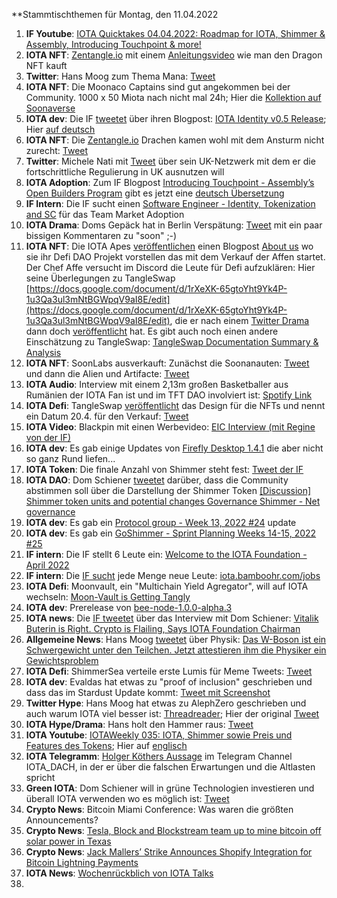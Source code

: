 **Stammtischthemen für Montag, den 11.04.2022

1. **IF Youtube**: [IOTA Quicktakes 04.04.2022: Roadmap for IOTA, Shimmer & Assembly, Introducing Touchpoint & more!](https://www.youtube.com/watch?v=w0cRiSHFky0)
2. **IOTA NFT**: [Zentangle.io](https://zentangle.io/) mit einem [Anleitungsvideo](https://www.youtube.com/watch?v=9RGiYFQHDm4) wie man den Dragon NFT kauft
3. **Twitter**: Hans Moog zum Thema Mana: [Tweet](https://twitter.com/hus_qy/status/1511336460686966791?s=20&t=G8qEJsSCMgKHKD-mWTV_hA)
4. **IOTA NFT**: Die Moonaco Captains sind gut angekommen bei der Community. 1000 x 50 Miota nach nicht mal 24h; Hier die [Kollektion auf Soonaverse](https://soonaverse.com/collection/0xb3543424af9cc39052d84f527f382bf24e26da20)
5. **IOTA dev**: Die IF [tweetet](https://twitter.com/iota/status/1511309961921540098?s=20&t=ucEjd3KtsET0OThHf72Pxw) über ihren Blogpost: [IOTA Identity v0.5 Release](https://blog.iota.org/iota-identity-v0-5-release/); Hier [auf deutsch](https://iota-kurs.de/veroeffentlichung-von-iota-identity-v0-5/)
6. **IOTA NFT**: Die [Zentangle.io](https://zentangle.io/) Drachen kamen wohl mit dem Ansturm nicht zurecht: [Tweet](https://twitter.com/zentangle_io/status/1511436220177403906?s=20&t=ucEjd3KtsET0OThHf72Pxw)
7. **Twitter**: Michele Nati mit [Tweet](https://twitter.com/michelenati/status/1511348551212838913?s=20&t=ucEjd3KtsET0OThHf72Pxw) über sein UK-Netzwerk mit dem er die fortschrittliche Regulierung in UK ausnutzen will
8. **IOTA Adoption**: Zum IF Blogpost [Introducing Touchpoint - Assembly’s Open Builders Program](https://iota-kurs.de/einfuehrung-von-touchpoint/) gibt es jetzt eine [deutsch Übersetzung](https://iota-kurs.de/einfuehrung-von-touchpoint/)
9. **IF Intern**: Die IF sucht einen [Software Engineer - Identity, Tokenization and SC](https://iota.bamboohr.com/jobs/view.php?id=185&source=other) für das Team Market Adoption
10. **IOTA Drama**: Doms Gepäck hat in Berlin Verspätung: [Tweet](https://twitter.com/DomSchiener/status/1512056911792857088?s=20&t=u89eafe8dEDsRctpdvXxEw) mit ein paar bissigen Kommentaren zu "soon" ;-)
11. **IOTA NFT**: Die IOTA Apes [veröffentlichen](https://twitter.com/iotapes/status/1511994269745225730?s=20&t=u89eafe8dEDsRctpdvXxEw) einen Blogpost [About us](https://iotapes.medium.com/about-us-6846092db31e) wo sie ihr Defi DAO Projekt vorstellen das mit dem Verkauf der Affen startet. Der Chef Affe versucht im Discord die Leute für Defi aufzuklären: Hier seine Überlegungen zu TangleSwap [https://docs.google.com/document/d/1rXeXK-65gtoYht9Yk4P-1u3Qa3ul3mNtBGWpqV9aI8E/edit](https://docs.google.com/document/d/1rXeXK-65gtoYht9Yk4P-1u3Qa3ul3mNtBGWpqV9aI8E/edit), die er nach einem [Twitter Drama](https://twitter.com/iotapes/status/1510922209526747137?s=20&t=u89eafe8dEDsRctpdvXxEw) dann doch [veröffentlicht](https://twitter.com/iotapes/status/1510926006588256264?s=20&t=u89eafe8dEDsRctpdvXxEw) hat. Es gibt auch noch einen andere Einschätzung zu TangleSwap: [TangleSwap Documentation Summary & Analysis](https://medium.com/@mmp2019/tangleswap-documentation-summary-analysis-b8c52bff28fa)
12.  **IOTA NFT**: SoonLabs ausverkauft: Zunächst die Soonanauten: [Tweet](https://twitter.com/soon_labs/status/1511954587862765570?s=20&t=u89eafe8dEDsRctpdvXxEw) und dann die Alien und Artifacte: [Tweet](https://twitter.com/soon_labs/status/1512122723190726661?s=20&t=JgDkpVIGygWphREeR9AHzA)
13.  **IOTA Audio**: Interview mit einem 2,13m großen Basketballer aus Rumänien der IOTA Fan ist und im TFT DAO involviert ist: [Spotify Link](https://open.spotify.com/show/4sC0pM1lfucOOxoa2NRWc3?si=02YAUxBxSvSFsyh1q0tvuA&nd=1)
14.  **IOTA Defi**: TangleSwap [veröffentlicht](https://twitter.com/TangleSwapE/status/1512056411500466180?s=20&t=u89eafe8dEDsRctpdvXxEw) das Design für die NFTs und nennt ein Datum 20.4. für den Verkauf: [Tweet](https://twitter.com/TangleSwapE/status/1512324005033914368?s=20&t=JgDkpVIGygWphREeR9AHzA)
15.  **IOTA Video**: Blackpin mit einen Werbevideo: [EIC Interview (mit Regine von der IF)](https://www.youtube.com/watch?v=aCJvKt2J-AQ&feature=youtu.be)
16.  **IOTA dev**: Es gab einige Updates von [Firefly Desktop 1.4.1](https://github.com/iotaledger/firefly/releases/tag/desktop-1.4.1) die aber nicht so ganz Rund liefen...
17.  **IOTA Token**: Die finale Anzahl von Shimmer steht fest: [Tweet der IF](https://twitter.com/iota/status/1511327911156064257?s=20&t=JgDkpVIGygWphREeR9AHzA)
18.  **IOTA DAO**: Dom Schiener [tweetet](https://twitter.com/DomSchiener/status/1511653912599748609?s=20&t=u89eafe8dEDsRctpdvXxEw) darüber, dass die Community abstimmen soll über die Darstellung der Shimmer Token [[Discussion] Shimmer token units and potential changes Governance Shimmer - Net governance](https://govern.iota.org/t/discussion-shimmer-token-units-and-potential-changes/1278)
19.  **IOTA dev**: Es gab ein [Protocol group - Week 13, 2022 #24](https://github.com/iotaledger/research-updates/discussions/24) update
20.  **IOTA dev**: Es gab ein [GoShimmer - Sprint Planning Weeks 14-15, 2022 #25](https://github.com/iotaledger/research-updates/discussions/25)
21.  **IF intern**: Die IF stellt 6 Leute ein: [Welcome to the IOTA Foundation - April 2022](https://blog.iota.org/welcome-to-the-iota-foundation-april-2022/)
22.  **IF intern**: Die [IF sucht](https://twitter.com/iota/status/1512419701648941060?s=20&t=EvOFkUBaoOHxY0c1Kh_aEA) jede Menge neue Leute: [iota.bamboohr.com/jobs](https://iota.bamboohr.com/jobs/)
23.  **IOTA Defi**: Moonvault, ein "Multichain Yield Agregator", will auf IOTA wechseln: [Moon-Vault is Getting Tangly](https://medium.com/@MoonVault/moon-vault-is-getting-tangly-c1d138ed0a81)
24.  **IOTA dev**: Prerelease von [bee-node-1.0.0-alpha.3](https://github.com/iotaledger/bee/releases/tag/v1.0.0-alpha.3)
25.  **IOTA news**: Die [IF tweetet](https://twitter.com/iota/status/1512047114938900498?s=20&t=JgDkpVIGygWphREeR9AHzA) über das Interview mit Dom Schiener: [Vitalik Buterin is Right. Crypto is Flailing, Says IOTA Foundation Chairman](https://beincrypto.com/vitalik-buterin-is-right-crypto-is-flailing-says-iota-foundation-chairman/)
26.  **Allgemeine News**: Hans Moog [tweetet](https://twitter.com/hus_qy/status/1512939372496183300?s=20&t=vWdDCsTbCyxFt-6_SRJQVg) über Physik: [Das W-Boson ist ein Schwergewicht unter den Teilchen. Jetzt attestieren ihm die Physiker ein Gewichtsproblem](https://www.nzz.ch/wissenschaft/fermilab-das-w-boson-hat-probleme-mit-seiner-masse-ld.1677921)
27.  **IOTA Defi**: ShimmerSea verteile erste Lumis für Meme Tweets: [Tweet](https://twitter.com/ShimmerSeaDEX/status/1512732048691245065?s=20&t=6pGsKGgW_kUoeihHj2pQzg)
28.  **IOTA dev**: Evaldas hat etwas zu "proof of inclusion" geschrieben und dass das im Stardust Update kommt: [Tweet mit Screenshot](https://twitter.com/Vrom14286662/status/1513070399894007810?s=20&t=vWdDCsTbCyxFt-6_SRJQVg)
29.  **Twitter Hype**: Hans Moog hat etwas zu AlephZero geschrieben und auch warum IOTA viel besser ist: [Threadreader](https://threadreaderapp.com/thread/1512477098283134976.html); Hier der original [Tweet](https://twitter.com/hus_qy/status/1512477098283134976?s=20&t=vWdDCsTbCyxFt-6_SRJQVg)
30.  **IOTA Hype/Drama**: Hans holt den Hammer raus: [Tweet](https://twitter.com/hus_qy/status/1512548098995896327?s=20&t=vWdDCsTbCyxFt-6_SRJQVg)
31.  **IOTA Youtube**: [IOTAWeekly 035: IOTA, Shimmer sowie Preis und Features des Tokens](https://www.youtube.com/watch?v=0Ajwq3f1u2c); Hier auf [englisch](https://www.youtube.com/watch?v=Lb51S72ocHM&feature=youtu.be)
32.  **IOTA Telegramm**: [Holger Köthers Aussage](https://github.com/iota-community/community-events/blob/main/page/stammtisch/2022-04-11/Holgers%20Aussage.md) im Telegram Channel IOTA_DACH, in der er über die falschen Erwartungen und die Altlasten spricht
33.  **Green IOTA**: Dom Schiener will in grüne Technologien investieren und überall IOTA verwenden wo es möglich ist: [Tweet](https://twitter.com/DomSchiener/status/1513073899424133124?s=20&t=EvOFkUBaoOHxY0c1Kh_aEA)
34.  **Crypto News**: Bitcoin Miami Conference: Was waren die größten Announcements? 
35.  **Crypto News**: [Tesla, Block and Blockstream team up to mine bitcoin off solar power in Texas](https://www.cnbc.com/2022/04/08/tesla-block-blockstream-to-mine-bitcoin-off-solar-power-in-texas.html)
36.  **Crypto News**: [Jack Mallers’ Strike Announces Shopify Integration for Bitcoin Lightning Payments](https://www.coindesk.com/business/2022/04/07/jack-mallers-strike-announces-shopify-integration-for-bitcoin-lightning-payments/)
37.  **IOTA News**: [Wochenrückblich von IOTA Talks](https://www.iota-talk.com/index.php?article/174-wochenr%C3%BCckblick-vom-3-bis-9-april-2022/)
38.  
